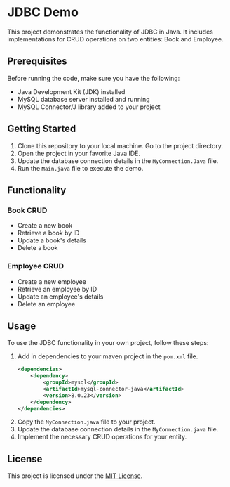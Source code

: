 # JDBC Demo

This project demonstrates the functionality of JDBC in Java. It includes implementations for CRUD operations on two entities: Book and Employee.

## Prerequisites

Before running the code, make sure you have the following:

- Java Development Kit (JDK) installed
- MySQL database server installed and running
- MySQL Connector/J library added to your project

## Getting Started

1. Clone this repository to your local machine. Go to the project directory.
2. Open the project in your favorite Java IDE.
3. Update the database connection details in the `MyConnection.Java` file.
4. Run the `Main.java` file to execute the demo.

## Functionality

### Book CRUD

- Create a new book
- Retrieve a book by ID
- Update a book's details
- Delete a book

### Employee CRUD

- Create a new employee
- Retrieve an employee by ID
- Update an employee's details
- Delete an employee

## Usage

To use the JDBC functionality in your own project, follow these steps:

1. Add in dependencies to your maven project in the `pom.xml` file.
    ```xml
    <dependencies>
        <dependency>
            <groupId>mysql</groupId>
            <artifactId>mysql-connector-java</artifactId>
            <version>8.0.23</version>
        </dependency>
    </dependencies>
    ```
2. Copy the `MyConnection.java` file to your project.
3. Update the database connection details in the `MyConnection.java` file.
4. Implement the necessary CRUD operations for your entity.

## License

This project is licensed under the [MIT License](LICENSE).